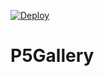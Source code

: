 [![Deploy](https://github.com/konumaru/p5gallery/actions/workflows/deploy.yml/badge.svg)](https://github.com/konumaru/p5gallery/actions/workflows/deploy.yml)

# P5Gallery
